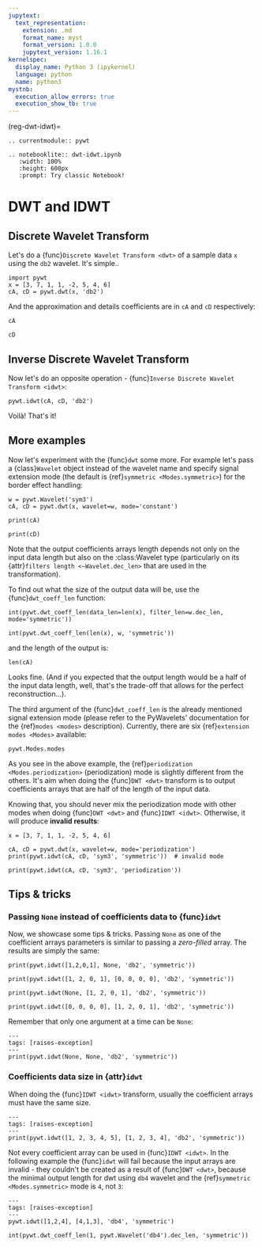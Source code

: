 ```yaml
---
jupytext:
  text_representation:
    extension: .md
    format_name: myst
    format_version: 1.0.0
    jupytext_version: 1.16.1
kernelspec:
  display_name: Python 3 (ipykernel)
  language: python
  name: python3
mystnb:
  execution_allow_errors: true
  execution_show_tb: true
---
```


(reg-dwt-idwt)=

```{eval-rst}
.. currentmodule:: pywt

.. notebooklite:: dwt-idwt.ipynb
   :width: 100%
   :height: 600px
   :prompt: Try classic Notebook!
```

# DWT and IDWT

## Discrete Wavelet Transform

Let's do a {func}`Discrete Wavelet Transform <dwt>` of a sample data `x`
using the `db2` wavelet. It's simple..

```{code-cell}
import pywt
x = [3, 7, 1, 1, -2, 5, 4, 6]
cA, cD = pywt.dwt(x, 'db2')
```

And the approximation and details coefficients are in `cA` and `cD`
respectively:

```{code-cell}
cA
```

```{code-cell}
cD
```

## Inverse Discrete Wavelet Transform

Now let's do an opposite operation
\- {func}`Inverse Discrete Wavelet Transform <idwt>`:

```{code-cell}
pywt.idwt(cA, cD, 'db2')
```

Voilà! That's it!

## More examples

Now let's experiment with the {func}`dwt` some more. For example let's pass a
{class}`Wavelet` object instead of the wavelet name and specify signal
extension mode (the default is {ref}`symmetric <Modes.symmetric>`) for the
border effect handling:

```{code-cell}
w = pywt.Wavelet('sym3')
cA, cD = pywt.dwt(x, wavelet=w, mode='constant')
```

```{code-cell}
print(cA)
```

```{code-cell}
print(cD)
```

Note that the output coefficients arrays length depends not only on the input
data length but also on the :class:Wavelet type (particularly on its
{attr}`filters length <~Wavelet.dec_len>` that are used in the transformation).

To find out what the size of the output data will be, use the {func}`dwt_coeff_len`
function:

<!-- # int() is for normalizing Python integers and long integers
# for documentation tests -->
<!-- though the doctests might not be needed anymore because MyST is testing -->
<!-- these by executing the notebooks? -->
```{code-cell}
int(pywt.dwt_coeff_len(data_len=len(x), filter_len=w.dec_len, mode='symmetric'))
```

```{code-cell}
int(pywt.dwt_coeff_len(len(x), w, 'symmetric'))
```

and the length of the output is:

```{code-cell}
len(cA)
```

Looks fine. (And if you expected that the output length would be a half of the
input data length, well, that's the trade-off that allows for the perfect
reconstruction...).

The third argument of the {func}`dwt_coeff_len` is the already mentioned signal
extension mode (please refer to the PyWavelets' documentation for the
{ref}`modes <modes>` description). Currently, there are six
{ref}`extension modes <Modes>` available:

```{code-cell}
pywt.Modes.modes
```

As you see in the above example, the {ref}`periodization <Modes.periodization>`
(periodization) mode is slightly different from the others. It's aim when
doing the {func}`DWT <dwt>` transform is to output coefficients arrays that
are half of the length of the input data.

Knowing that, you should never mix the periodization mode with other modes when
doing {func}`DWT <dwt>` and {func}`IDWT <idwt>`. Otherwise, it will produce
**invalid results**:

```{code-cell}
x = [3, 7, 1, 1, -2, 5, 4, 6]

cA, cD = pywt.dwt(x, wavelet=w, mode='periodization')
print(pywt.idwt(cA, cD, 'sym3', 'symmetric'))  # invalid mode
```

```{code-cell}
print(pywt.idwt(cA, cD, 'sym3', 'periodization'))
```

## Tips & tricks

### Passing `None` instead of coefficients data to {func}`idwt`

Now, we showcase some tips & tricks. Passing `None` as one of the coefficient
arrays parameters is similar to passing a *zero-filled* array. The results are
simply the same:


```{code-cell}
print(pywt.idwt([1,2,0,1], None, 'db2', 'symmetric'))
```

```{code-cell}
print(pywt.idwt([1, 2, 0, 1], [0, 0, 0, 0], 'db2', 'symmetric'))
```

```{code-cell}
print(pywt.idwt(None, [1, 2, 0, 1], 'db2', 'symmetric'))
```

```{code-cell}
print(pywt.idwt([0, 0, 0, 0], [1, 2, 0, 1], 'db2', 'symmetric'))
```

Remember that only one argument at a time can be `None`:

```{code-cell}
---
tags: [raises-exception]
---
print(pywt.idwt(None, None, 'db2', 'symmetric'))
```

### Coefficients data size in {attr}`idwt`

When doing the {func}`IDWT <idwt>` transform, usually the coefficient arrays
must have the same size.

```{code-cell}
---
tags: [raises-exception]
---
print(pywt.idwt([1, 2, 3, 4, 5], [1, 2, 3, 4], 'db2', 'symmetric'))
```

Not every coefficient array can be used in {func}`IDWT <idwt>`. In the
following example the {func}`idwt` will fail because the input arrays are
invalid - they couldn't be created as a result of {func}`DWT <dwt>`, because
the minimal output length for dwt using `db4` wavelet and the {ref}`symmetric
<Modes.symmetric>` mode is `4`, not `3`:

```{code-cell}
---
tags: [raises-exception]
---
pywt.idwt([1,2,4], [4,1,3], 'db4', 'symmetric')
```

```{code-cell}
int(pywt.dwt_coeff_len(1, pywt.Wavelet('db4').dec_len, 'symmetric'))
```
